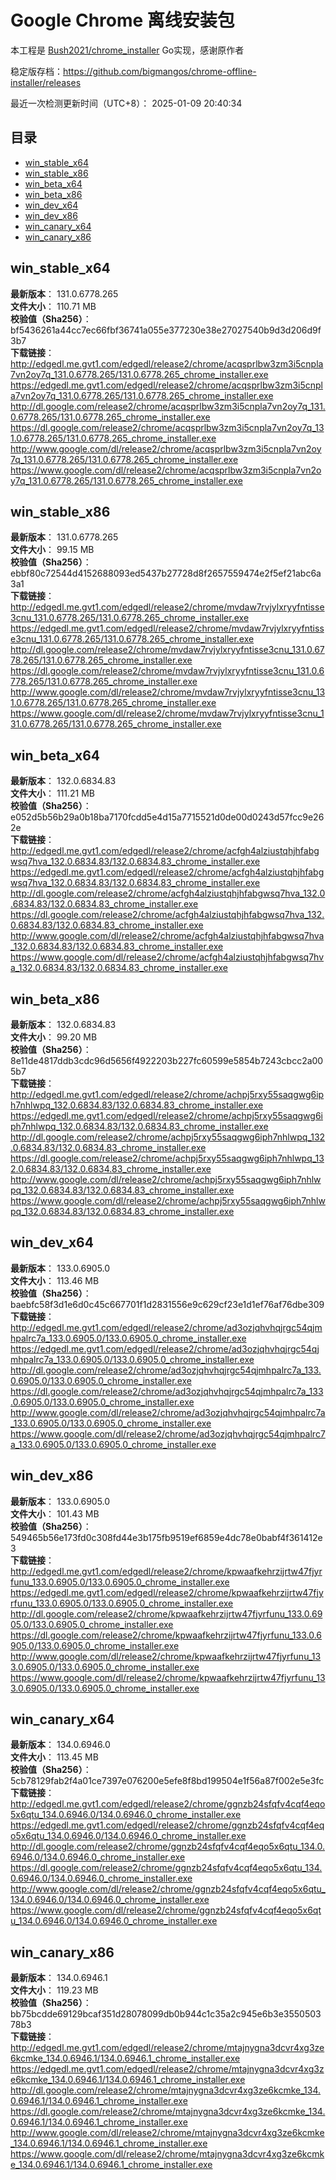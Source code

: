 # Google Chrome 离线安装包
本工程是 [Bush2021/chrome_installer](https://github.com/Bush2021/chrome_installer) Go实现，感谢原作者

稳定版存档：<https://github.com/bigmangos/chrome-offline-installer/releases>

最近一次检测更新时间（UTC+8）：
2025-01-09 20:40:34

## 目录
* [win_stable_x64](https://github.com/bigmangos/chrome-offline-installer?tab=readme-ov-file#win_stable_x64)
* [win_stable_x86](https://github.com/bigmangos/chrome-offline-installer?tab=readme-ov-file#win_stable_x86)
* [win_beta_x64](https://github.com/bigmangos/chrome-offline-installer?tab=readme-ov-file#win_beta_x64)
* [win_beta_x86](https://github.com/bigmangos/chrome-offline-installer?tab=readme-ov-file#win_beta_x86)
* [win_dev_x64](https://github.com/bigmangos/chrome-offline-installer?tab=readme-ov-file#win_dev_x64)
* [win_dev_x86](https://github.com/bigmangos/chrome-offline-installer?tab=readme-ov-file#win_dev_x86)
* [win_canary_x64](https://github.com/bigmangos/chrome-offline-installer?tab=readme-ov-file#win_canary_x64)
* [win_canary_x86](https://github.com/bigmangos/chrome-offline-installer?tab=readme-ov-file#win_canary_x86)

## win_stable_x64
**最新版本**： 131.0.6778.265  
**文件大小**： 110.71 MB  
**校验值（Sha256）**： bf5436261a44cc7ec66fbf36741a055e377230e38e27027540b9d3d206d9f3b7  
**下载链接**：
http://edgedl.me.gvt1.com/edgedl/release2/chrome/acqsprlbw3zm3i5cnpla7vn2oy7q_131.0.6778.265/131.0.6778.265_chrome_installer.exe
https://edgedl.me.gvt1.com/edgedl/release2/chrome/acqsprlbw3zm3i5cnpla7vn2oy7q_131.0.6778.265/131.0.6778.265_chrome_installer.exe
http://dl.google.com/release2/chrome/acqsprlbw3zm3i5cnpla7vn2oy7q_131.0.6778.265/131.0.6778.265_chrome_installer.exe
https://dl.google.com/release2/chrome/acqsprlbw3zm3i5cnpla7vn2oy7q_131.0.6778.265/131.0.6778.265_chrome_installer.exe
http://www.google.com/dl/release2/chrome/acqsprlbw3zm3i5cnpla7vn2oy7q_131.0.6778.265/131.0.6778.265_chrome_installer.exe
https://www.google.com/dl/release2/chrome/acqsprlbw3zm3i5cnpla7vn2oy7q_131.0.6778.265/131.0.6778.265_chrome_installer.exe
## win_stable_x86
**最新版本**： 131.0.6778.265  
**文件大小**： 99.15 MB  
**校验值（Sha256）**： ebbf80c72544d4152688093ed5437b27728d8f2657559474e2f5ef21abc6a3a1  
**下载链接**：
http://edgedl.me.gvt1.com/edgedl/release2/chrome/mvdaw7rvjylxryyfntisse3cnu_131.0.6778.265/131.0.6778.265_chrome_installer.exe
https://edgedl.me.gvt1.com/edgedl/release2/chrome/mvdaw7rvjylxryyfntisse3cnu_131.0.6778.265/131.0.6778.265_chrome_installer.exe
http://dl.google.com/release2/chrome/mvdaw7rvjylxryyfntisse3cnu_131.0.6778.265/131.0.6778.265_chrome_installer.exe
https://dl.google.com/release2/chrome/mvdaw7rvjylxryyfntisse3cnu_131.0.6778.265/131.0.6778.265_chrome_installer.exe
http://www.google.com/dl/release2/chrome/mvdaw7rvjylxryyfntisse3cnu_131.0.6778.265/131.0.6778.265_chrome_installer.exe
https://www.google.com/dl/release2/chrome/mvdaw7rvjylxryyfntisse3cnu_131.0.6778.265/131.0.6778.265_chrome_installer.exe
## win_beta_x64
**最新版本**： 132.0.6834.83  
**文件大小**： 111.21 MB  
**校验值（Sha256）**： e052d5b56b29a0b18ba7170fcdd5e4d15a7715521d0de00d0243d57fcc9e262e  
**下载链接**：
http://edgedl.me.gvt1.com/edgedl/release2/chrome/acfgh4alziustqhjhfabgwsq7hva_132.0.6834.83/132.0.6834.83_chrome_installer.exe
https://edgedl.me.gvt1.com/edgedl/release2/chrome/acfgh4alziustqhjhfabgwsq7hva_132.0.6834.83/132.0.6834.83_chrome_installer.exe
http://dl.google.com/release2/chrome/acfgh4alziustqhjhfabgwsq7hva_132.0.6834.83/132.0.6834.83_chrome_installer.exe
https://dl.google.com/release2/chrome/acfgh4alziustqhjhfabgwsq7hva_132.0.6834.83/132.0.6834.83_chrome_installer.exe
http://www.google.com/dl/release2/chrome/acfgh4alziustqhjhfabgwsq7hva_132.0.6834.83/132.0.6834.83_chrome_installer.exe
https://www.google.com/dl/release2/chrome/acfgh4alziustqhjhfabgwsq7hva_132.0.6834.83/132.0.6834.83_chrome_installer.exe
## win_beta_x86
**最新版本**： 132.0.6834.83  
**文件大小**： 99.20 MB  
**校验值（Sha256）**： 8e11de4817ddb3cdc96d5656f4922203b227fc60599e5854b7243cbcc2a005b7  
**下载链接**：
http://edgedl.me.gvt1.com/edgedl/release2/chrome/achpj5rxy55saqgwg6iph7nhlwpq_132.0.6834.83/132.0.6834.83_chrome_installer.exe
https://edgedl.me.gvt1.com/edgedl/release2/chrome/achpj5rxy55saqgwg6iph7nhlwpq_132.0.6834.83/132.0.6834.83_chrome_installer.exe
http://dl.google.com/release2/chrome/achpj5rxy55saqgwg6iph7nhlwpq_132.0.6834.83/132.0.6834.83_chrome_installer.exe
https://dl.google.com/release2/chrome/achpj5rxy55saqgwg6iph7nhlwpq_132.0.6834.83/132.0.6834.83_chrome_installer.exe
http://www.google.com/dl/release2/chrome/achpj5rxy55saqgwg6iph7nhlwpq_132.0.6834.83/132.0.6834.83_chrome_installer.exe
https://www.google.com/dl/release2/chrome/achpj5rxy55saqgwg6iph7nhlwpq_132.0.6834.83/132.0.6834.83_chrome_installer.exe
## win_dev_x64
**最新版本**： 133.0.6905.0  
**文件大小**： 113.46 MB  
**校验值（Sha256）**： baebfc58f3d1e6d0c45c667701f1d2831556e9c629cf23e1d1ef76af76dbe309  
**下载链接**：
http://edgedl.me.gvt1.com/edgedl/release2/chrome/ad3ozjqhvhqjrgc54qjmhpalrc7a_133.0.6905.0/133.0.6905.0_chrome_installer.exe
https://edgedl.me.gvt1.com/edgedl/release2/chrome/ad3ozjqhvhqjrgc54qjmhpalrc7a_133.0.6905.0/133.0.6905.0_chrome_installer.exe
http://dl.google.com/release2/chrome/ad3ozjqhvhqjrgc54qjmhpalrc7a_133.0.6905.0/133.0.6905.0_chrome_installer.exe
https://dl.google.com/release2/chrome/ad3ozjqhvhqjrgc54qjmhpalrc7a_133.0.6905.0/133.0.6905.0_chrome_installer.exe
http://www.google.com/dl/release2/chrome/ad3ozjqhvhqjrgc54qjmhpalrc7a_133.0.6905.0/133.0.6905.0_chrome_installer.exe
https://www.google.com/dl/release2/chrome/ad3ozjqhvhqjrgc54qjmhpalrc7a_133.0.6905.0/133.0.6905.0_chrome_installer.exe
## win_dev_x86
**最新版本**： 133.0.6905.0  
**文件大小**： 101.43 MB  
**校验值（Sha256）**： 549465b56e173fd0c308fd44e3b175fb9519ef6859e4dc78e0babf4f361412e3  
**下载链接**：
http://edgedl.me.gvt1.com/edgedl/release2/chrome/kpwaafkehrzijrtw47fjyrfunu_133.0.6905.0/133.0.6905.0_chrome_installer.exe
https://edgedl.me.gvt1.com/edgedl/release2/chrome/kpwaafkehrzijrtw47fjyrfunu_133.0.6905.0/133.0.6905.0_chrome_installer.exe
http://dl.google.com/release2/chrome/kpwaafkehrzijrtw47fjyrfunu_133.0.6905.0/133.0.6905.0_chrome_installer.exe
https://dl.google.com/release2/chrome/kpwaafkehrzijrtw47fjyrfunu_133.0.6905.0/133.0.6905.0_chrome_installer.exe
http://www.google.com/dl/release2/chrome/kpwaafkehrzijrtw47fjyrfunu_133.0.6905.0/133.0.6905.0_chrome_installer.exe
https://www.google.com/dl/release2/chrome/kpwaafkehrzijrtw47fjyrfunu_133.0.6905.0/133.0.6905.0_chrome_installer.exe
## win_canary_x64
**最新版本**： 134.0.6946.0  
**文件大小**： 113.45 MB  
**校验值（Sha256）**： 5cb78129fab2f4a01ce7397e076200e5efe8f8bd199504e1f56a87f002e5e3fc  
**下载链接**：
http://edgedl.me.gvt1.com/edgedl/release2/chrome/ggnzb24sfqfv4cqf4eqo5x6qtu_134.0.6946.0/134.0.6946.0_chrome_installer.exe
https://edgedl.me.gvt1.com/edgedl/release2/chrome/ggnzb24sfqfv4cqf4eqo5x6qtu_134.0.6946.0/134.0.6946.0_chrome_installer.exe
http://dl.google.com/release2/chrome/ggnzb24sfqfv4cqf4eqo5x6qtu_134.0.6946.0/134.0.6946.0_chrome_installer.exe
https://dl.google.com/release2/chrome/ggnzb24sfqfv4cqf4eqo5x6qtu_134.0.6946.0/134.0.6946.0_chrome_installer.exe
http://www.google.com/dl/release2/chrome/ggnzb24sfqfv4cqf4eqo5x6qtu_134.0.6946.0/134.0.6946.0_chrome_installer.exe
https://www.google.com/dl/release2/chrome/ggnzb24sfqfv4cqf4eqo5x6qtu_134.0.6946.0/134.0.6946.0_chrome_installer.exe
## win_canary_x86
**最新版本**： 134.0.6946.1  
**文件大小**： 119.23 MB  
**校验值（Sha256）**： bb75bcdde69129bcaf351d28078099db0b944c1c35a2c945e6b3e355050378b3  
**下载链接**：
http://edgedl.me.gvt1.com/edgedl/release2/chrome/mtajnygna3dcvr4xg3ze6kcmke_134.0.6946.1/134.0.6946.1_chrome_installer.exe
https://edgedl.me.gvt1.com/edgedl/release2/chrome/mtajnygna3dcvr4xg3ze6kcmke_134.0.6946.1/134.0.6946.1_chrome_installer.exe
http://dl.google.com/release2/chrome/mtajnygna3dcvr4xg3ze6kcmke_134.0.6946.1/134.0.6946.1_chrome_installer.exe
https://dl.google.com/release2/chrome/mtajnygna3dcvr4xg3ze6kcmke_134.0.6946.1/134.0.6946.1_chrome_installer.exe
http://www.google.com/dl/release2/chrome/mtajnygna3dcvr4xg3ze6kcmke_134.0.6946.1/134.0.6946.1_chrome_installer.exe
https://www.google.com/dl/release2/chrome/mtajnygna3dcvr4xg3ze6kcmke_134.0.6946.1/134.0.6946.1_chrome_installer.exe
